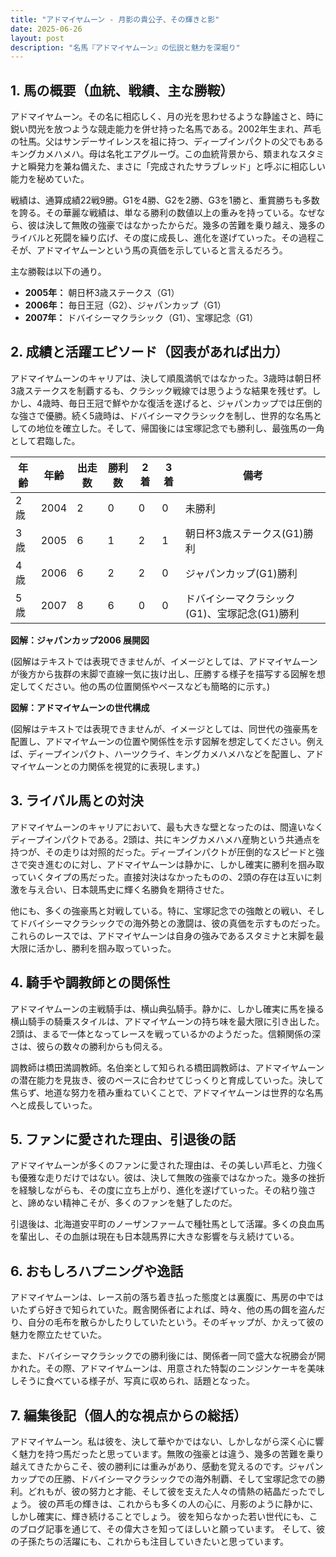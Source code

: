 ```yaml
---
title: "アドマイヤムーン - 月影の貴公子、その輝きと影"
date: 2025-06-26
layout: post
description: "名馬『アドマイヤムーン』の伝説と魅力を深堀り"
---
```


## 1. 馬の概要（血統、戦績、主な勝鞍）

アドマイヤムーン。その名に相応しく、月の光を思わせるような静謐さと、時に鋭い閃光を放つような競走能力を併せ持った名馬である。2002年生まれ、芦毛の牡馬。父はサンデーサイレンスを祖に持つ、ディープインパクトの父でもあるキングカメハメハ。母は名牝エアグルーヴ。この血統背景から、類まれなスタミナと瞬発力を兼ね備えた、まさに「完成されたサラブレッド」と呼ぶに相応しい能力を秘めていた。

戦績は、通算成績22戦9勝。G1を4勝、G2を2勝、G3を1勝と、重賞勝ちも多数を誇る。その華麗な戦績は、単なる勝利の数値以上の重みを持っている。なぜなら、彼は決して無敗の強豪ではなかったからだ。幾多の苦難を乗り越え、幾多のライバルと死闘を繰り広げ、その度に成長し、進化を遂げていった。その過程こそが、アドマイヤムーンという馬の真価を示していると言えるだろう。

主な勝鞍は以下の通り。

* **2005年：** 朝日杯3歳ステークス（G1）
* **2006年：** 毎日王冠（G2）、ジャパンカップ（G1）
* **2007年：** ドバイシーマクラシック（G1）、宝塚記念（G1）


## 2. 成績と活躍エピソード（図表があれば出力）

アドマイヤムーンのキャリアは、決して順風満帆ではなかった。3歳時は朝日杯3歳ステークスを制覇するも、クラシック戦線では思うような結果を残せず。しかし、4歳時、毎日王冠で鮮やかな復活を遂げると、ジャパンカップでは圧倒的な強さで優勝。続く5歳時は、ドバイシーマクラシックを制し、世界的な名馬としての地位を確立した。そして、帰国後には宝塚記念でも勝利し、最強馬の一角として君臨した。

| 年齢 | 年齢 | 出走数 | 勝利数 | 2着 | 3着 | 備考 |
|---|---|---|---|---|---|---|
| 2歳 | 2004 | 2 | 0 | 0 | 0 | 未勝利 |
| 3歳 | 2005 | 6 | 1 | 2 | 1 | 朝日杯3歳ステークス(G1)勝利 |
| 4歳 | 2006 | 6 | 2 | 2 | 0 | ジャパンカップ(G1)勝利 |
| 5歳 | 2007 | 8 | 6 | 0 | 0 | ドバイシーマクラシック(G1)、宝塚記念(G1)勝利 |


**図解：ジャパンカップ2006 展開図**

(図解はテキストでは表現できませんが、イメージとしては、アドマイヤムーンが後方から抜群の末脚で直線一気に抜け出し、圧勝する様子を描写する図解を想定してください。他の馬の位置関係やペースなども簡略的に示す。)


**図解：アドマイヤムーンの世代構成**

(図解はテキストでは表現できませんが、イメージとしては、同世代の強豪馬を配置し、アドマイヤムーンの位置や関係性を示す図解を想定してください。例えば、ディープインパクト、ハーツクライ、キングカメハメハなどを配置し、アドマイヤムーンとの力関係を視覚的に表現します。)


## 3. ライバル馬との対決

アドマイヤムーンのキャリアにおいて、最も大きな壁となったのは、間違いなくディープインパクトである。2頭は、共にキングカメハメハ産駒という共通点を持つが、その走りは対照的だった。ディープインパクトが圧倒的なスピードと強さで突き進むのに対し、アドマイヤムーンは静かに、しかし確実に勝利を掴み取っていくタイプの馬だった。直接対決はなかったものの、2頭の存在は互いに刺激を与え合い、日本競馬史に輝く名勝負を期待させた。

他にも、多くの強豪馬と対戦している。特に、宝塚記念での強敵との戦い、そしてドバイシーマクラシックでの海外勢との激闘は、彼の真価を示すものだった。これらのレースでは、アドマイヤムーンは自身の強みであるスタミナと末脚を最大限に活かし、勝利を掴み取っていった。


## 4. 騎手や調教師との関係性

アドマイヤムーンの主戦騎手は、横山典弘騎手。静かに、しかし確実に馬を操る横山騎手の騎乗スタイルは、アドマイヤムーンの持ち味を最大限に引き出した。2頭は、まるで一体となってレースを戦っているかのようだった。信頼関係の深さは、彼らの数々の勝利からも伺える。

調教師は橋田満調教師。名伯楽として知られる橋田調教師は、アドマイヤムーンの潜在能力を見抜き、彼のペースに合わせてじっくりと育成していった。決して焦らず、地道な努力を積み重ねていくことで、アドマイヤムーンは世界的な名馬へと成長していった。


## 5. ファンに愛された理由、引退後の話

アドマイヤムーンが多くのファンに愛された理由は、その美しい芦毛と、力強くも優雅な走りだけではない。彼は、決して無敗の強豪ではなかった。幾多の挫折を経験しながらも、その度に立ち上がり、進化を遂げていった。その粘り強さと、諦めない精神こそが、多くのファンを魅了したのだ。

引退後は、北海道安平町のノーザンファームで種牡馬として活躍。多くの良血馬を輩出し、その血脈は現在も日本競馬界に大きな影響を与え続けている。


## 6. おもしろハプニングや逸話

アドマイヤムーンは、レース前の落ち着き払った態度とは裏腹に、馬房の中ではいたずら好きで知られていた。厩舎関係者によれば、時々、他の馬の餌を盗んだり、自分の毛布を散らかしたりしていたという。そのギャップが、かえって彼の魅力を際立たせていた。

また、ドバイシーマクラシックでの勝利後には、関係者一同で盛大な祝勝会が開かれた。その際、アドマイヤムーンは、用意された特製のニンジンケーキを美味しそうに食べている様子が、写真に収められ、話題となった。


## 7. 編集後記（個人的な視点からの総括）

アドマイヤムーン。私は彼を、決して華やかではない、しかしながら深く心に響く魅力を持つ馬だったと思っています。無敗の強豪とは違う、幾多の苦難を乗り越えてきたからこそ、彼の勝利には重みがあり、感動を覚えるのです。ジャパンカップでの圧勝、ドバイシーマクラシックでの海外制覇、そして宝塚記念での勝利。どれもが、彼の努力と才能、そして彼を支えた人々の情熱の結晶だったでしょう。  彼の芦毛の輝きは、これからも多くの人の心に、月影のように静かに、しかし確実に、輝き続けることでしょう。  彼を知らなかった若い世代にも、このブログ記事を通じて、その偉大さを知ってほしいと願っています。  そして、彼の子孫たちの活躍にも、これからも注目していきたいと思っています。
